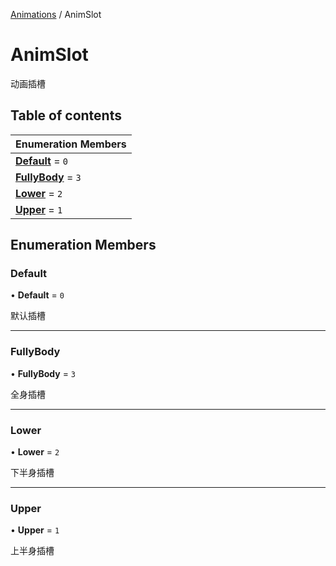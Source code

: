 [Animations](../groups/Animations.Animations.md) / AnimSlot

# AnimSlot <Badge type="tip" text="Enumeration" /> <Score text="AnimSlot" />

动画插槽

## Table of contents

| Enumeration Members |
| :-----|
| **[Default](Gameplay.AnimSlot.md#default)** = ``0`` <br> |
| **[FullyBody](Gameplay.AnimSlot.md#fullybody)** = ``3`` <br> |
| **[Lower](Gameplay.AnimSlot.md#lower)** = ``2`` <br> |
| **[Upper](Gameplay.AnimSlot.md#upper)** = ``1`` <br> |

## Enumeration Members

### Default <Score text="Default" /> 

• **Default** = ``0``

默认插槽

___

### FullyBody <Score text="FullyBody" /> 

• **FullyBody** = ``3``

全身插槽

___

### Lower <Score text="Lower" /> 

• **Lower** = ``2``

下半身插槽

___

### Upper <Score text="Upper" /> 

• **Upper** = ``1``

上半身插槽
